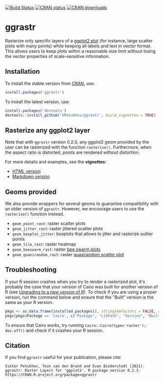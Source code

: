 [![Build Status](https://travis-ci.com/VPetukhov/ggrastr.svg?branch=master)](https://travis-ci.com/VPetukhov/ggrastr)
[![CRAN status](https://www.r-pkg.org/badges/version/ggrastr)](https://cran.r-project.org/package=ggrastr)
[![CRAN downloads](https://cranlogs.r-pkg.org/badges/ggrastr)](https://cran.r-project.org/package=ggrastr)

# ggrastr

Rasterize only specific layers of a [ggplot2 plot](https://ggplot2.tidyverse.org/) (for instance, large scatter plots with many points) while keeping all labels and text in vector format. This allows users to keep plots within a reasonable size limit without losing the vector properties of scale-sensitive information. 

## Installation

To install the stable version from [CRAN](https://cran.r-project.org/web/packages/ggrastr/index.html), use:

```r
install.packages('ggrastr')
```

To install the latest version, use:

```r
install.packages('devtools')
devtools::install_github('VPetukhov/ggrastr', build_vignettes = TRUE)
```

## Rasterize any ggplot2 layer

Note that with `ggrastr` version 0.2.0, any ggplot2 geom provided by the user can be rasterized with the function `rasterise()`. Furthermore, when the aspect ratio is distorted, points are rendered without distortion. 

For more details and examples, see the **vignettes:**
* [HTML version](https://htmlpreview.github.io/?https://raw.githubusercontent.com/VPetukhov/ggrastr/master/doc/Raster_geoms.html) 
* [Markdown version](https://github.com/VPetukhov/ggrastr/blob/master/vignettes/Raster_geoms.md)

## Geoms provided

We also provide wrappers for several geoms to guarantee compatibility with an older version of `ggrastr`. However, we encourage users to use the `rasterise()` function instead.

* `geom_point_rast`: raster scatter plots
* `geom_jitter_rast`: raster jittered scatter plots
* `geom_boxplot_jitter`: boxplots that allows to jitter and rasterize outlier points
* `geom_tile_rast`: raster heatmap
* `geom_beeswarm_rast`: raster [bee swarm plots](https://github.com/eclarke/ggbeeswarm#geom_beeswarm)
* `geom_quasirandom_rast`: raster [quasirandom scatter plot](https://github.com/eclarke/ggbeeswarm#geom_quasirandom)


## Troubleshooting

If your R session crashes when you try to render a rasterized plot, it's probably the case that your version of Cairo was built for another 
version of R (see [Upgrading to a new version of R](https://shiny.rstudio.com/articles/upgrade-R.html)). To check if 
you are using a proper version, run the command below and ensure that the "Built" version is the same as your R version.
```r
pkgs <- as.data.frame(installed.packages(), stringsAsFactors = FALSE, row.names = FALSE)
pkgs[pkgs$Package == 'Cairo', c("Package", "LibPath", "Version", "Built")]
```

To ensure that Cairo works, try running `Cairo::Cairo(type='raster'); dev.off()` and check if it crashes your R session.

## Citation

If you find `ggrastr` useful for your publication, please cite:

```
Viktor Petukhov, Teun van den Brand and Evan Biederstedt (2021).
ggrastr: Raster Layers for 'ggplot2'. R package version 0.2.3.
https://CRAN.R-project.org/package=ggrastr
```
